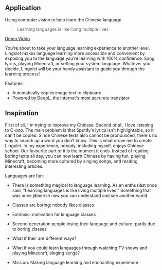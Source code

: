 ## Application
Using computer vision to help learn the Chinese language.
> Learning languages is like living multiple lives

[Demo Video](https://youtu.be/EffJbBOLyCw)

You're about to take your language learning experience to another level. Lingolet makes language learning more accessible and convenient by exposing you to the language you're learning with 100% confidence. Song lyrics, playing Minecraft, or setting your system language. Whatever you decide, Lingolet will be your handy assistant to guide you through the learning process!

Features:
- Automatically copies image text to clipboard
- Powered by DeepL, the internet's most accurate translator


## Inspiration
First of all, I'm trying to improve my Chinese. Second of all, I love listening to C-pop. The main problem is that Spotify's lyrics isn't highlightable, so it can't be copied. Since Chinese texts also cannot be pronounced, there's no way to search up a word you don't know. This is what drove me to create Lingolet.
In my experience, nobody, including myself, enjoys Chinese school. Our favourite part of it is the moment it ends. Instead of reading boring texts all day, you can now learn Chinese by having fun, playing Minecraft, becoming more cultured by singing songs, and reading interesting articles. 

Languages are fun:
- There is something magical to language learning. As an enthusiast once said, "Learning languages is like living multiple lives." Something that was once jibberish now you
can understand and see another world
- Classes are boring: nobody likes classes
- Extrinsic: motivation for language classes

- Second generation people losing their language and culture, partly due to boring classes
- What if their are different ways?
- What if you could learn languages through watching TV shows and playing Minecraft, singing songs?
- Mission: Making language learning and enchanting experience
